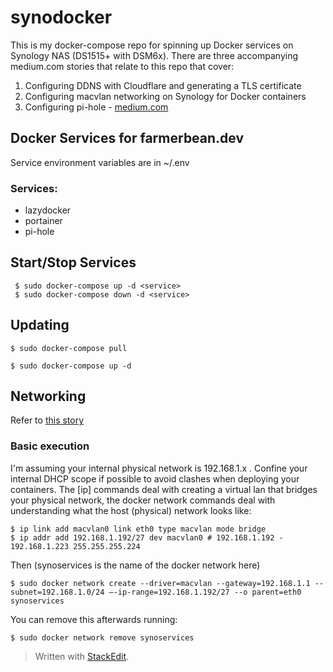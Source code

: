 # synodocker

This is my docker-compose repo for spinning up Docker services on Synology NAS (DS1515+ with DSM6x). There are three accompanying medium.com stories that relate to this repo that cover:

 1. Configuring DDNS with Cloudflare and generating a TLS certificate
 2. Configuring macvlan networking on Synology for Docker containers
 3. Configuring pi-hole - [medium.com](https://medium.com/@corcoran/installing-pihole-with-docker-on-synology-nas-dsm6-e77f4f0dcb58)

## Docker Services for farmerbean.dev
Service environment  variables are in ~/.env
### Services:
 - lazydocker
 - portainer
 - pi-hole
 
## Start/Stop Services
     $ sudo docker-compose up -d <service>
     $ sudo docker-compose down -d <service>

## Updating

    $ sudo docker-compose pull
    
    $ sudo docker-compose up -d  

## Networking  

Refer to [this story](https://medium.com/@corcoran/docker-with-macvlan-networking-on-synology-dsm6-741285a0297d?source=---------4------------------)

### Basic execution
I'm assuming your internal physical network is 192.168.1.x . Confine your internal DHCP scope if possible to avoid clashes when deploying your containers. The [ip] commands  deal with creating a virtual lan that bridges your physical network, the docker network commands deal with understanding what the host (physical) network looks like:

    $ ip link add macvlan0 link eth0 type macvlan mode bridge
    $ ip addr add 192.168.1.192/27 dev macvlan0 # 192.168.1.192 - 192.168.1.223 255.255.255.224

Then (synoservices is the name of the docker network here)

    $ sudo docker network create --driver=macvlan --gateway=192.168.1.1 --subnet=192.168.1.0/24 —-ip-range=192.168.1.192/27 --o parent=eth0 synoservices

You can remove this afterwards running:

    $ sudo docker network remove synoservices

> Written with [StackEdit](https://stackedit.io/).
